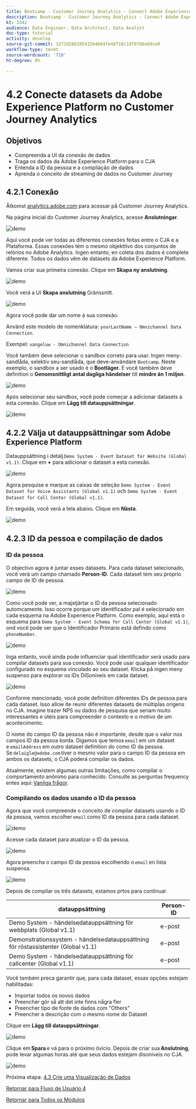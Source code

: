 ```yaml
---
title: Bootcamp - Customer Journey Analytics - Connect Adobe Experience Platform Datasets in Customer Journey Analytics - Brasilien
description: Bootcamp - Customer Journey Analytics - Connect Adobe Experience Platform Datasets in Customer Journey Analytics - Brasilien
kt: 5342
audience: Data Engineer, Data Architect, Data Analyst
doc-type: tutorial
activity: develop
source-git-commit: 3272d288185415b4604fe48f18c19f8f06e6dce0
workflow-type: tm+mt
source-wordcount: '718'
ht-degree: 0%

---
```


# 4.2 Conecte datasets da Adobe Experience Platform no Customer Journey Analytics

## Objetivos

- Compreenda a UI da conexão de dados
- Traga os dados da Adobe Experience Platform para o CJA
- Entenda a ID da pessoa e a compilação de dados
- Aprenda o conceito de streaming de dados no Customer Journey

## 4.2.1 Conexão

Åtkomst [analytics.adobe.com](https://analytics.adobe.com) para acessar på Customer Journey Analytics.

Na página inicial do Customer Journey Analytics, acesse **Anslutningar**.

![demo](./images/cja2.png)

Aqui você pode ver todas as diferentes conexões feitas entre o CJA e a Plataforma. Essas conexões têm o mesmo objekttivo dos conjuntos de relórios no Adobe Analytics. Ingen entanto, en coleta dos dados é complete diferente. Todos os dados vêm de datasets da Adobe Experience Platform.

Vamos criar sua primeira conexão. Clique em **Skapa ny anslutning**.

![demo](./images/cja4.png)

Você verá a UI **Skapa anslutning** Gränssnitt.

![demo](./images/cja5.png)

Agora você pode dar um nome à sua conexão.

Använd este modelo de nomenklatura: `yourLastName – Omnichannel Data Connection`.

Exempel: `vangeluw - Omnichannel Data Connection`

Você também deve selecionar o sandbox correto para usar. Ingen meny-sandlåda, selektiv seu-sandlåda, que deve-användare `Bootcamp`. Neste exemplo, o sandbox a ser usado é o **Bootläger**. E você também deve definition o **Genomsnittligt antal dagliga händelser** till **mindre än 1 miljon**.

![demo](./images/cjasb.png)

Após selecionar seu sandbox, você pode começar a adicionar datasets a esta conexão. Clique em **Lägg till datauppsättningar**.

![demo](./images/cjasb1.png)

## 4.2.2 Välja ut datauppsättningar som Adobe Experience Platform

Datauppsättning i detalj `Demo System - Event Dataset for Website (Global v1.1)`. Clique em **+** para adicionar o dataset a esta conexão.

![demo](./images/cja7.png)

Agora pesquise e marque as caixas de seleção `Demo System - Event Dataset for Voice Assistants (Global v1.1)` och `Demo System - Event Dataset for Call Center (Global v1.1)`.

Em seguida, você verá a tela abaixo. Clique em **Nästa**.

![demo](./images/cja9.png)

## 4.2.3 ID da pessoa e compilação de dados

### ID da pessoa

O objectivo agora é juntar esses datasets. Para cada dataset selecionado, você verá um campo chamado **Person-ID**. Cada dataset tem seu próprio campo de ID de pessoa.

![demo](./images/cja11.png)

Como você pode ver, a majstjärtar o ID da pessoa selecionado automcamente. Isso ocorre porque um identificador pal é selecionado em cada esquema na Adobe Experience Platform. Como exemplo, aqui está o esquema para `Demo System - Event Schema for Call Center (Global v1.1)`, ond você pode ver que o Identificador Primário está defindo como `phoneNumber`.

![demo](./images/cja13.png)

Inga entanto, você ainda pode influenciar qual identificador será usado para compilar datasets para sua conexão. Você pode usar qualquer identificador configurado no esquema vinculado ao seu dataset. Klicka på ingen meny suspenso para explorar os IDs DISoníveis em cada dataset.

![demo](./images/cja14.png)

Conforme mencionado, você pode definition diferentes IDs de pessoa para cada dataset. Isso allow ite reunir diferentes datasets de múltiplas origens no CJA. Imagine trazer NPS ou dados de pesquisa que seriam muito interessantes e úteis para compreender o contexto e o motivo de um acontecimento.

O nome do campo ID da pessoa não é importante, desde que o valor nos campos ID da pessoa korda. Digamos que temos `email` em um dataset e `emailAddress` em outro dataset definition do como ID da pessoa. Se `delaigle@adobe.com` tiver o mesmo valor para o campo ID da pessoa em ambos os datasets, o CJA poderá compilar os dados.

Atualmente, existem algumas outras limitações, como compilar o comportamento anônimo para conhecido. Consulte as perguntas frequency entes aqui: [Vanliga frågor](https://experienceleague.adobe.com/docs/analytics-platform/using/cja-overview/cja-faq.html).


### Compilando os dados usando o ID da pessoa

Agora que você compreende o conceito de compilar datasets usando o ID da pessoa, vamos escolher `email` como ID da pessoa para cada dataset.

![demo](./images/cja15.png)

Acesse cada dataset para atualizar o ID da pessoa.

![demo](./images/cja12a.png)

Agora preencha o campo ID da pessoa escolhendo o `email` en lista suspensa.

![demo](./images/cja17.png)

Depois de compilar os três datasets, estamos prtos para continuar.

| datauppsättning | Person-ID |
| ----------------- |-------------| 
| Demo System - händelsedatauppsättning för webbplats (Global v1.1) | e-post |
| Demonstrationssystem - händelsedatauppsättning för röstassistenter (Global v1.1) | e-post |
| Demo System - händelsedatauppsättning för callcenter (Global v1.1) | e-post |

Você também preca garantir que, para cada dataset, essas opções estejam habilitadas:

- Importar todos os novos dados
- Preencher gör så att det inte finns några fler
- Preencher tipo de fonte de dados com &quot;Others&quot;
- Preencher a descrição com o mesmo nome do Dataset

Clique em **Lägg till datauppsättningar**.

![demo](./images/cja16.png)

Clique em **Spara** e vá para o próximo övício. Depois de criar sua **Anslutning**, pode levar algumas horas até que seus dados estejam disoníveis no CJA.

![demo](./images/cja20.png)

Próxima etapa: [4.3 Crie uma Visualização de Dados](./ex3.md)

[Retornar para Fluxo de Usuário 4](./uc4.md)

[Retornar para Todos os Módulos](./../../overview.md)

